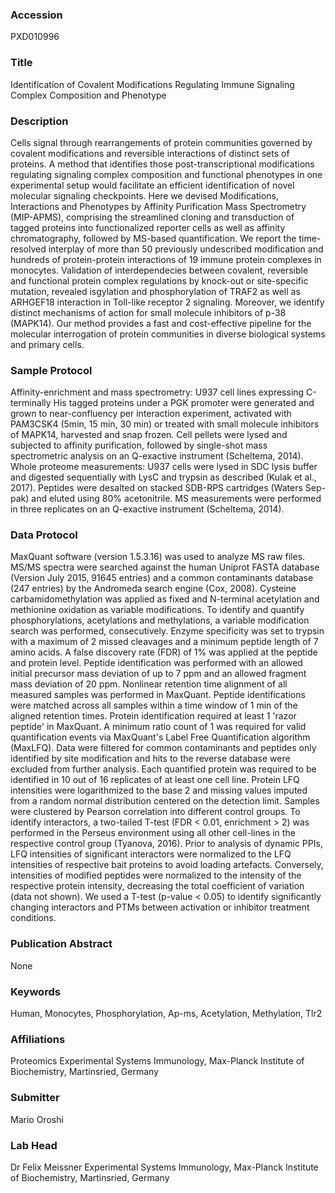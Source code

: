 ### Accession
PXD010996

### Title
Identification of Covalent Modifications Regulating Immune Signaling Complex Composition and Phenotype

### Description
Cells signal through rearrangements of protein communities governed by covalent modifications and reversible interactions of distinct sets of proteins. A method that identifies those post-transcriptional modifications regulating signaling complex composition and functional phenotypes in one experimental setup would facilitate an efficient identification of novel molecular signaling checkpoints. Here we devised Modifications, Interactions and Phenotypes by Affinity Purification Mass Spectrometry (MIP-APMS), comprising the streamlined cloning and transduction of tagged proteins into functionalized reporter cells as well as affinity chromatography, followed by MS-based quantification. We report the time-resolved interplay of more than 50 previously undescribed modification and hundreds of protein-protein interactions of 19 immune protein complexes in monocytes. Validation of interdependecies between covalent, reversible and functional protein complex regulations by knock-out or site-specific mutation, revealed isgylation and phosphorylation of TRAF2 as well as ARHGEF18 interaction in Toll-like receptor 2 signaling. Moreover, we identify distinct mechanisms of action for small molecule inhibitors of p-38 (MAPK14). Our method provides a fast and cost-effective pipeline for the molecular interrogation of protein communities in diverse biological systems and primary cells.

### Sample Protocol
Affinity-enrichment and mass spectrometry: U937 cell lines expressing C-terminally His tagged proteins under a PGK promoter were generated and grown to near-confluency per interaction experiment, activated with PAM3CSK4 (5min, 15 min, 30 min) or treated with small molecule inhibitors of MAPK14, harvested and snap frozen. Cell pellets were lysed and subjected to affinity purification, followed by single-shot mass spectrometric analysis on an Q-exactive instrument (Scheltema, 2014).  Whole proteome measurements: U937 cells were lysed in SDC lysis buffer and digested sequentially with LysC and trypsin as described (Kulak et al., 2017). Peptides were desalted on stacked SDB-RPS cartridges (Waters Sep-pak) and eluted using 80% acetonitrile. MS measurements were performed in three replicates on an Q-exactive instrument (Scheltema, 2014).

### Data Protocol
MaxQuant software (version 1.5.3.16) was used to analyze MS raw files. MS/MS spectra were searched against the human Uniprot FASTA database (Version July 2015, 91645 entries) and a common contaminants database (247 entries) by the Andromeda search engine (Cox, 2008). Cysteine carbamidomethylation was applied as fixed and N-terminal acetylation and methionine oxidation as variable modifications. To identify and quantify phosphorylations, acetylations and methylations, a variable modification search was performed, consecutively. Enzyme specificity was set to trypsin with a maximum of 2 missed cleavages and a minimum peptide length of 7 amino acids. A false discovery rate (FDR) of 1% was applied at the peptide and protein level. Peptide identification was performed with an allowed initial precursor mass deviation of up to 7 ppm and an allowed fragment mass deviation of 20 ppm. Nonlinear retention time alignment of all measured samples was performed in MaxQuant. Peptide identifications were matched across all samples within a time window of 1 min of the aligned retention times. Protein identification required at least 1 'razor peptide' in MaxQuant. A minimum ratio count of 1 was required for valid quantification events via MaxQuant's Label Free Quantification algorithm (MaxLFQ). Data were filtered for common contaminants and peptides only identified by site modification and hits to the reverse database were excluded from further analysis. Each quantified protein was required to be identified in 10 out of 16 replicates of at least one cell line. Protein LFQ intensities were logarithmized to the base 2 and missing values imputed from a random normal distribution centered on the detection limit. Samples were clustered by Pearson correlation into different control groups. To identify interactors, a two-tailed T-test (FDR < 0.01, enrichment > 2) was performed in the Perseus environment using all other cell-lines in the respective control group (Tyanova, 2016).  Prior to analysis of dynamic PPIs, LFQ intensities of significant interactors were normalized to the LFQ intensities of respective bait proteins to avoid loading artefacts. Conversely, intensities of modified peptides were normalized to the intensity of the respective protein intensity, decreasing the total coefficient of variation (data not shown). We used a T-test (p-value < 0.05) to identify significantly changing  interactors and PTMs between activation or inhibitor treatment conditions.

### Publication Abstract
None

### Keywords
Human, Monocytes, Phosphorylation, Ap-ms, Acetylation, Methylation, Tlr2

### Affiliations
Proteomics
Experimental Systems Immunology, Max-Planck Institute of Biochemistry, Martinsried, Germany

### Submitter
Mario Oroshi

### Lab Head
Dr Felix Meissner
Experimental Systems Immunology, Max-Planck Institute of Biochemistry, Martinsried, Germany


